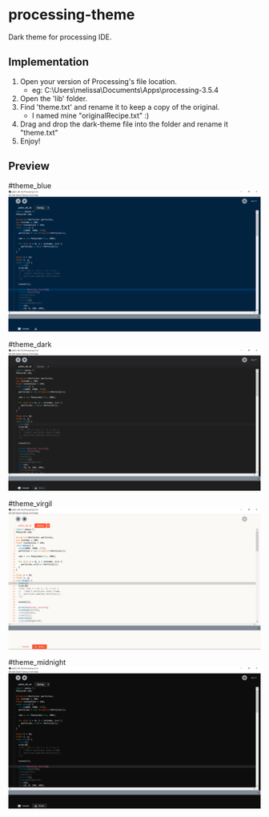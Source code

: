 # processing-theme
Dark theme for processing IDE. 

## Implementation
1. Open your version of Processing's file location.
   * eg: C:\Users\melissa\Documents\Apps\processing-3.5.4
2. Open the 'lib' folder.
3. Find 'theme.txt' and rename it to keep a copy of the original. 
   * I named mine "originalRecipe.txt" :)
4. Drag and drop the dark-theme file into the folder and rename it "theme.txt"
5. Enjoy! 


## Preview
#theme_blue
![](images/blue.PNG)

#theme_dark
![](images/dark.PNG)

#theme_virgil
![](images/virgil.PNG)

#theme_midnight
![](images/midnight.PNG)
